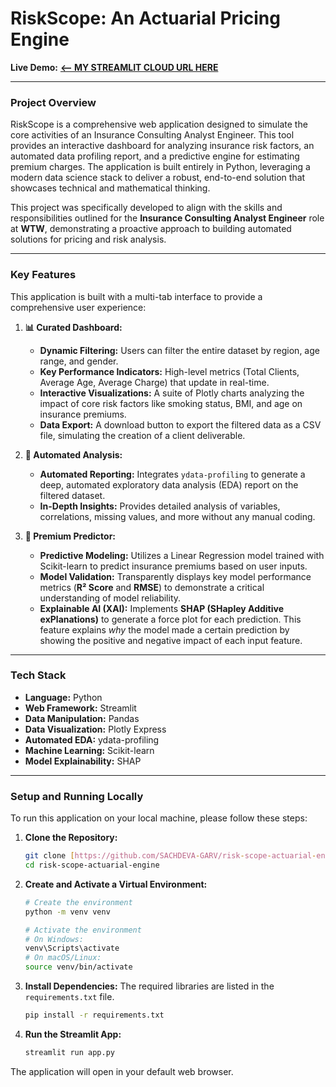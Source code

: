 # RiskScope: An Actuarial Pricing Engine

**Live Demo:** [**<-- MY STREAMLIT CLOUD URL HERE**](https://my-app-url.streamlit.app/)

---

### Project Overview

RiskScope is a comprehensive web application designed to simulate the core activities of an Insurance Consulting Analyst Engineer. This tool provides an interactive dashboard for analyzing insurance risk factors, an automated data profiling report, and a predictive engine for estimating premium charges. The application is built entirely in Python, leveraging a modern data science stack to deliver a robust, end-to-end solution that showcases technical and mathematical thinking.

This project was specifically developed to align with the skills and responsibilities outlined for the **Insurance Consulting Analyst Engineer** role at **WTW**, demonstrating a proactive approach to building automated solutions for pricing and risk analysis.



---

### Key Features

This application is built with a multi-tab interface to provide a comprehensive user experience:

1.  **📊 Curated Dashboard:**
    * **Dynamic Filtering:** Users can filter the entire dataset by region, age range, and gender.
    * **Key Performance Indicators:** High-level metrics (Total Clients, Average Age, Average Charge) that update in real-time.
    * **Interactive Visualizations:** A suite of Plotly charts analyzing the impact of core risk factors like smoking status, BMI, and age on insurance premiums.
    * **Data Export:** A download button to export the filtered data as a CSV file, simulating the creation of a client deliverable.

2.  **🤖 Automated Analysis:**
    * **Automated Reporting:** Integrates `ydata-profiling` to generate a deep, automated exploratory data analysis (EDA) report on the filtered dataset.
    * **In-Depth Insights:** Provides detailed analysis of variables, correlations, missing values, and more without any manual coding.

3.  **🔮 Premium Predictor:**
    * **Predictive Modeling:** Utilizes a Linear Regression model trained with Scikit-learn to predict insurance premiums based on user inputs.
    * **Model Validation:** Transparently displays key model performance metrics (**R² Score** and **RMSE**) to demonstrate a critical understanding of model reliability.
    * **Explainable AI (XAI):** Implements **SHAP (SHapley Additive exPlanations)** to generate a force plot for each prediction. This feature explains *why* the model made a certain prediction by showing the positive and negative impact of each input feature.

---

### Tech Stack

* **Language:** Python
* **Web Framework:** Streamlit
* **Data Manipulation:** Pandas
* **Data Visualization:** Plotly Express
* **Automated EDA:** ydata-profiling
* **Machine Learning:** Scikit-learn
* **Model Explainability:** SHAP

---

### Setup and Running Locally

To run this application on your local machine, please follow these steps:

1.  **Clone the Repository:**
    ```bash
    git clone [https://github.com/SACHDEVA-GARV/risk-scope-actuarial-engine.git](https://github.com/SACHDEVA-GARV/risk-scope-actuarial-engine.git)
    cd risk-scope-actuarial-engine
    ```

2.  **Create and Activate a Virtual Environment:**
    ```bash
    # Create the environment
    python -m venv venv

    # Activate the environment
    # On Windows:
    venv\Scripts\activate
    # On macOS/Linux:
    source venv/bin/activate
    ```

3.  **Install Dependencies:**
    The required libraries are listed in the `requirements.txt` file.
    ```bash
    pip install -r requirements.txt
    ```

4.  **Run the Streamlit App:**
    ```bash
    streamlit run app.py
    ```
The application will open in your default web browser.